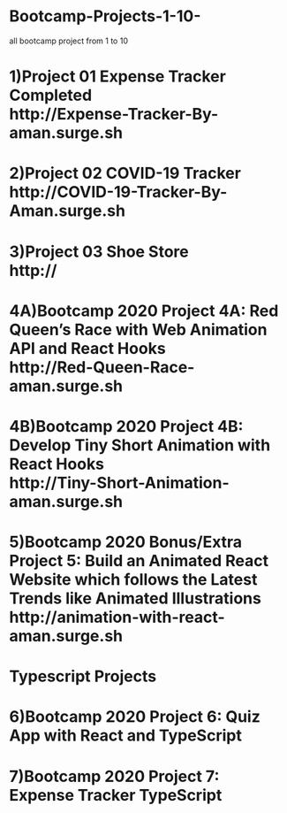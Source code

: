 # Bootcamp-Projects-1-10-
all bootcamp project from 1 to 10
<h1>1)Project 01 Expense Tracker Completed<br/>http://Expense-Tracker-By-aman.surge.sh</h1>
<h1>2)Project 02 COVID-19 Tracker<br/>http://COVID-19-Tracker-By-Aman.surge.sh</h1>
<h1>3)Project 03 Shoe Store<br/>http://</h1>
<h1>4A)Bootcamp 2020 Project 4A: Red Queen’s Race with Web Animation API and React Hooks<br/>http://Red-Queen-Race-aman.surge.sh</h1>
<h1>4B)Bootcamp 2020 Project 4B: Develop Tiny Short Animation with React Hooks<br/>http://Tiny-Short-Animation-aman.surge.sh</h1>
<h1>5)Bootcamp 2020 Bonus/Extra Project 5: Build an Animated React Website which follows the Latest Trends like Animated Illustrations<br/>
http://animation-with-react-aman.surge.sh</h1>
<h1>Typescript Projects</h1>
<h1>6)Bootcamp 2020 Project 6: Quiz App with React and TypeScript</h1>
<h1>7)Bootcamp 2020 Project 7: Expense Tracker TypeScript</h1>
